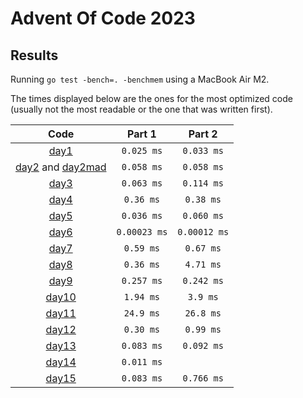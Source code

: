 # Advent Of Code 2023

## Results

Running `go test -bench=. -benchmem` using a MacBook Air M2.

The times displayed below are the ones for the most optimized code (usually not the most readable or the one that was
written first).

|                        Code                         |    Part 1    |    Part 2    |
|:---------------------------------------------------:|:------------:|:------------:|
|                [day1](day1/day1.go)                 |  `0.025 ms`  |  `0.033 ms`  |
| [day2](day2/day2.go) and [day2mad](day2/day2mad.go) |  `0.058 ms`  |  `0.058 ms`  |
|                [day3](day3/day3.go)                 |  `0.063 ms`  |  `0.114 ms`  |
|                [day4](day4/day4.go)                 |  `0.36 ms`   |  `0.38 ms`   |
|                [day5](day5/day5.go)                 |  `0.036 ms`  |  `0.060 ms`  |
|                [day6](day6/day6.go)                 | `0.00023 ms` | `0.00012 ms` |
|                [day7](day7/day7.go)                 |  `0.59 ms`   |  `0.67 ms`   |
|                [day8](day8/day8.go)                 |  `0.36 ms`   |  `4.71 ms`   |
|                [day9](day9/day9.go)                 |  `0.257 ms`  |  `0.242 ms`  |
|               [day10](day10/day10.go)               |  `1.94 ms`   |   `3.9 ms`   |
|               [day11](day11/day11.go)               |  `24.9 ms`   |  `26.8 ms`   |
|               [day12](day12/day12.go)               |  `0.30 ms`   |  `0.99 ms`   |
|               [day13](day13/day13.go)               |  `0.083 ms`  |  `0.092 ms`  |
|               [day14](day14/day14.go)               |  `0.011 ms`  |              |
|               [day15](day15/day15.go)               |  `0.083 ms`  |  `0.766 ms`  |